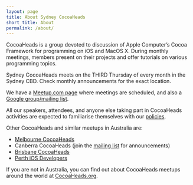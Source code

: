 ```yaml
---
layout: page
title: About Sydney CocoaHeads
short_title: About
permalink: /about/
---
```


CocoaHeads is a group devoted to discussion of Apple Computer’s Cocoa
Framework for programming on iOS and MacOS X. During monthly meetings,
members present on their projects and offer tutorials on various
programming topics.

Sydney CocoaHeads meets on the THIRD Thursday of every month in the
Sydney CBD. Check monthly announcements for the exact location.

We have a [Meetup.com page](http://www.meetup.com/sydneycocoaheads/)
where meetings are scheduled, and also a
[Google group/mailing list](http://groups.google.com/group/cocoaheadsau).

All our speakers, attendees, and anyone else taking part in CocoaHeads
activities are expected to familiarise themselves with our
[policies](/policies).

Other CocoaHeads and similar meetups in Australia are:

* [Melbourne CocoaHeads](http://www.melbournecocoaheads.com)
* Canberra CocoaHeads (join the [mailing list](http://groups.google.com/group/cocoaheadsau) for announcements)
* [Brisbane CocoaHeads](http://www.meetup.com/CocoaHeads/)
* [Perth iOS Developers](http://www.meetup.com/Perth-iOS/)

If you are not in Australia, you can find out about CocoaHeads meetups
around the world at [CocoaHeads.org](http://cocoaheads.org).
